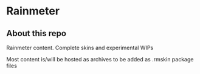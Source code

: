 # Rainmeter

## About this repo
Rainmeter content. Complete skins and experimental WIPs

Most content is/will be hosted as archives to be added as .rmskin package files
